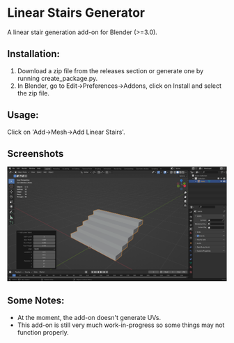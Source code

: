 # Linear Stairs Generator
A linear stair generation add-on for Blender (>=3.0).


## Installation:
1. Download a zip file from the releases section or generate one by running create_package.py.
2. In Blender, go to Edit->Preferences->Addons, click on Install and select the zip file.

## Usage:
Click on 'Add->Mesh->Add Linear Stairs'.

## Screenshots
![Linear Stair Generation running in Blender 3.0](./screenshots/linear_stairs_01.png)

## Some Notes:
* At the moment, the add-on doesn't generate UVs.
* This add-on is still very much work-in-progress so some things may not function properly.

